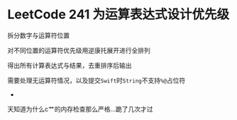 # LeetCode 241 为运算表达式设计优先级

拆分数字与运算符位置

对不同位置的运算符优先级用逆康托展开进行全排列

得出所有计算表达式与结果，去重排序后输出

需要处理无运算符情况，以及提交`Swift`时`String`不支持`%@`占位符

-

天知道为什么c艹的内存检查那么严格...跪了几次才过